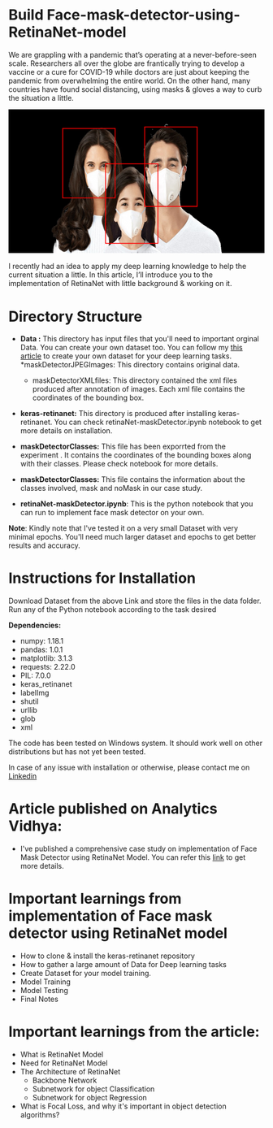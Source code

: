 # Build Face-mask-detector-using-RetinaNet-model

We are grappling with a pandemic that’s operating at a never-before-seen scale. Researchers all over the globe are frantically trying to develop a vaccine or a cure for COVID-19 while doctors are just about keeping the pandemic from overwhelming the entire world. On the other hand, many countries have found social distancing, using masks & gloves a way to curb the situation a little.

![Face Mask Detector ](https://github.com/Praveen76/Face-mask-detector-using-RetinaNet-model/blob/master/Data/FaceMaskDetector.png)

I recently had an idea to apply my deep learning knowledge to help the current situation a little. In this article, I’ll introduce you to the implementation of RetinaNet with little background & working on it.

# Directory Structure
* **Data :** This directory has input files that you'll need to important orginal Data. You can create your own dataset too. You can follow my [this article](https://towardsmachinelearning.org/web-scraping-using-selenium-with-python/) to create your own dataset for your deep learning tasks.
  *maskDetectorJPEGImages: This directory contains original data.
  * maskDetectorXMLfiles: This directory contained the xml files produced after annotation of images. Each xml file contains the coordinates of the bounding box.

* **keras-retinanet:** This directory is produced after installing keras-retinanet. You can check retinaNet-maskDetector.ipynb notebook to get more details on installation.
* **maskDetectorClasses:** This file has been exporrted from the experiment . It contains the coordinates of the bounding boxes along with their classes. Please check notebook for more details.
* **maskDetectorClasses:**  This file contains the information about the classes involved, mask and noMask in our case study.
* **retinaNet-maskDetector.ipynb**: This is the python notebook that you can run to implement face mask detector on your own.

**Note**: Kindly note that I've tested it on a very small Dataset with very minimal epochs. You'll need much larger dataset and epochs to get better results and accuracy.

# Instructions for Installation
Download Dataset from the above Link and store the files in the data folder. Run any of the Python notebook according to the task desired

**Dependencies:**
* numpy: 1.18.1
* pandas: 1.0.1
* matplotlib: 3.1.3
* requests: 2.22.0
* PIL: 7.0.0
* keras_retinanet
* labelImg
* shutil
* urllib
* glob
* xml

The code has been tested on Windows system. It should work well on other distributions but has not yet been tested.

In case of any issue with installation or otherwise, please contact me on [Linkedin](https://www.linkedin.com/in/praveen-kumar-anwla-49169266/)

# **Article published on Analytics Vidhya:** 
* I've published a comprehensive case study on implementation of Face Mask Detector using RetinaNet Model. You can refer this [link](https://www.analyticsvidhya.com/blog/2020/08/how-to-build-a-face-mask-detector-using-retinanet-model/) to get more details.

# **Important learnings from implementation of Face mask detector using RetinaNet model**
* How to clone & install the keras-retinanet repository
* How to gather a large amount of Data for Deep learning tasks
* Create Dataset for your model training.
* Model Training
* Model Testing
* Final Notes
  
# **Important learnings from the article:**
* What is RetinaNet Model
* Need for RetinaNet Model
* The Architecture of RetinaNet
   * Backbone Network
   * Subnetwork for object Classification
   * Subnetwork for object Regression
* What is Focal Loss, and why it's important in object detection algorithms?



